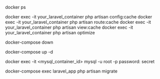 docker ps

docker exec -it your_laravel_container php artisan config:cache
docker exec -it your_laravel_container php artisan route:cache
docker exec -it your_laravel_container php artisan view:cache
docker exec -it your_laravel_container php artisan optimize

docker-compose down

docker-compose up -d

docker exec -it <mysql_container_id> mysql -u root -p
password: secret

docker-compose exec laravel_app php artisan migrate
